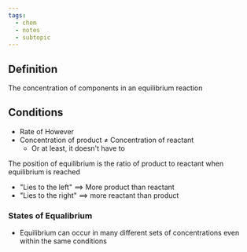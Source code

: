 ```yaml
---
tags:
  - chem
  - notes
  - subtopic
---
```

## Definition
The concentration of components in an equilibrium reaction

## Conditions
- Rate of However
- Concentration of product $\ne$ Concentration of reactant 
	- Or at least, it doesn't have to

The position of equilibrium is the ratio of product to reactant when equilibrium is reached
- "Lies to the left" $\implies$ More product than reactant
- "Lies to the right" $\implies$ more reactant than product

### States of Equalibrium
- Equilibrium can occur in many different sets of concentrations even within the same conditions